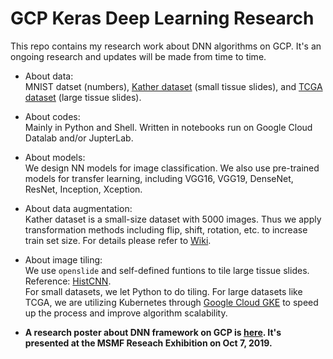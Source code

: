 # GCP Keras Deep Learning Research 
 
This repo contains my research work about DNN algorithms on GCP. It's an ongoing research and updates will be made from time to time.

* About data:   
MNIST datset (numbers), [Kather dataset](https://www.nature.com/articles/srep27988) (small tissue slides), and [TCGA dataset](https://isb-cancer-genomics-cloud.readthedocs.io/en/latest/sections/data/TCGA-images.html) (large tissue slides).

* About codes:   
Mainly in Python and Shell. Written in notebooks run on Google Cloud Datalab and/or JupterLab.

* About models:   
We design NN models for image classification. We also use pre-trained models for transfer learning, including VGG16, VGG19, DenseNet, ResNet, Inception, Xception.

* About data augmentation:   
Kather dataset is a small-size dataset with 5000 images. Thus we apply transformation methods including flip, shift, rotation, etc. to increase train set size. For details please refer to [Wiki](https://github.com/lingyixu/GCP-Keras-Deep-Learning/wiki/Data-Augmentation-Function-Guide).

* About image tiling:   
We use `openslide` and self-defined funtions to tile large tissue slides. Reference: [HistCNN](https://github.com/javadnoorb/HistCNN).    
For small datasets, we let Python to do tiling. For large datasets like TCGA, we are utilizing Kubernetes through [Google Cloud GKE](https://cloud.google.com/kubernetes-engine) to speed up the process and improve algorithm scalability.

* **A research poster about DNN framework on GCP is [here](https://github.com/lingyixu/GCP-Keras-Deep-Learning/blob/master/Scalable_DNN_Framework_on_GCP.pdf). It's presented at the MSMF Reseach Exhibition on Oct 7, 2019.**
